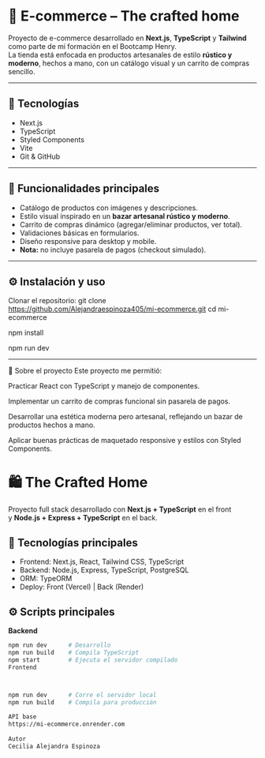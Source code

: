 # 🛒 E-commerce – The crafted home

Proyecto de e-commerce desarrollado en **Next.js**, **TypeScript** y **Tailwind** como parte de mi formación en el Bootcamp Henry.  
La tienda está enfocada en productos artesanales de estilo **rústico y moderno**, hechos a mano, con un catálogo visual y un carrito de compras sencillo.

---

## 🚀 Tecnologías
- Next.js  
- TypeScript  
- Styled Components  
- Vite  
- Git & GitHub  

---

## 📌 Funcionalidades principales
- Catálogo de productos con imágenes y descripciones.  
- Estilo visual inspirado en un **bazar artesanal rústico y moderno**.  
- Carrito de compras dinámico (agregar/eliminar productos, ver total).  
- Validaciones básicas en formularios.  
- Diseño responsive para desktop y mobile.  
- **Nota:** no incluye pasarela de pagos (checkout simulado).  

---

## ⚙️ Instalación y uso
Clonar el repositorio:
   git clone https://github.com/Alejandraespinoza405/mi-ecommerce.git
   cd mi-ecommerce
 
   npm install
 
   npm run dev 

---------------

🌱 Sobre el proyecto
Este proyecto me permitió:

Practicar React con TypeScript y manejo de componentes.

Implementar un carrito de compras funcional sin pasarela de pagos.

Desarrollar una estética moderna pero artesanal, reflejando un bazar de productos hechos a mano.

Aplicar buenas prácticas de maquetado responsive y estilos con Styled Components.
# 🛍️ The Crafted Home

Proyecto full stack desarrollado con **Next.js + TypeScript** en el front  
y **Node.js + Express + TypeScript** en el back.

## 🚀 Tecnologías principales
- Frontend: Next.js, React, Tailwind CSS, TypeScript  
- Backend: Node.js, Express, TypeScript, PostgreSQL  
- ORM: TypeORM  
- Deploy: Front (Vercel) | Back (Render)

## ⚙️ Scripts principales
**Backend**
```bash
npm run dev      # Desarrollo
npm run build    # Compila TypeScript
npm start        # Ejecuta el servidor compilado
Frontend



npm run dev      # Corre el servidor local
npm run build    # Compila para producción

API base
https://mi-ecommerce.onrender.com
 
Autor
Cecilia Alejandra Espinoza